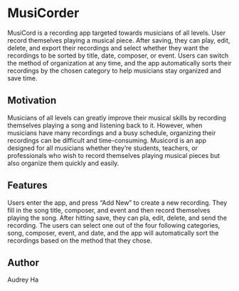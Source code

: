 # MusiCorder
MusiCord is a recording app targeted towards musicians of all levels. User record themselves playing a musical piece. After saving, they can play, edit, delete, and export their recordings and select whether they want the recordings to be sorted by title, date, composer, or event. Users can switch the method of organization at any time, and the app automatically sorts their recordings by the chosen category to help musicians stay organized and save time.

## Motivation
Musicians of all levels can greatly improve their musical skills by recording themselves playing a song and listening back to it. However, when musicians have many recordings and a busy schedule, organizing their recordings can be difficult and time-consuming. Musicord is an app designed for all musicians whether they’re students, teachers, or professionals who wish to record themselves playing musical pieces but also organize them quickly and easily.

## Features
Users enter the app, and press “Add New” to create a new recording. They fill in the song title, composer, and event and then record themselves playing the song. After hitting save, they can pla, edit, delete, and send the recording. The users can select one out of the four following categories, song, composer, event, and date, and the app will automatically sort the recordings based on the method that they chose. 

## Author
Audrey Ha
